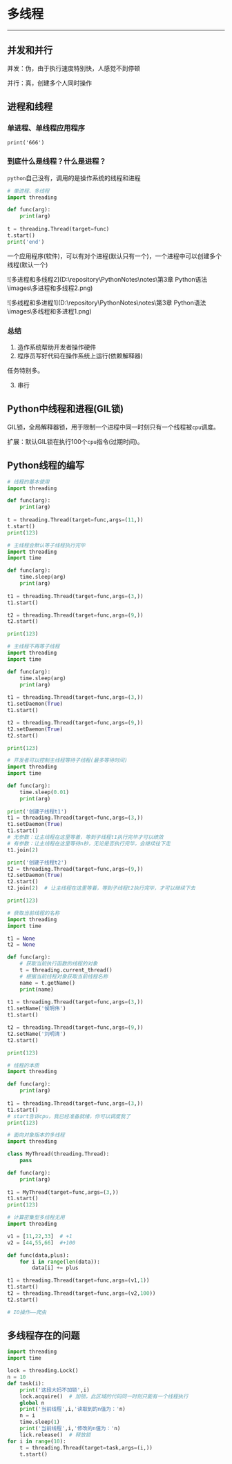 # 多线程

---

## 并发和并行

并发：伪，由于执行速度特别快，人感觉不到停顿

并行：真，创建多个人同时操作

## 进程和线程

### 单进程、单线程应用程序

`print('666')`

### 到底什么是线程？什么是进程？

`python`自己没有，调用的是操作系统的线程和进程

```python
# 单进程、多线程
import threading

def func(arg):
    print(arg)
    
t = threading.Thread(target=func)
t.start()
print('end')
```

一个应用程序(软件)，可以有对个进程(默认只有一个)，一个进程中可以创建多个线程(默认一个)

![多进程和多线程2](D:\repository\PythonNotes\notes\第3章 Python语法\images\多进程和多线程2.png)

![多线程和多进程1](D:\repository\PythonNotes\notes\第3章 Python语法\images\多线程和多进程1.png)

### 总结

1. 造作系统帮助开发者操作硬件
2. 程序员写好代码在操作系统上运行(依赖解释器)

任务特别多。

3. 串行

## Python中线程和进程(GIL锁)

GIL锁，全局解释器锁，用于限制一个进程中同一时刻只有一个线程被`cpu`调度。

扩展：默认GIL锁在执行100个`cpu`指令(过期时间)。

## Python线程的编写

```python
# 线程的基本使用
import threading

def func(arg):
    print(arg)
    
t = threading.Thread(target=func,args=(11,))
t.start()
print(123)
```

```python
# 主线程会默认等子线程执行完毕
import threading
import time

def func(arg):
    time.sleep(arg)
    print(arg)
    
t1 = threading.Thread(target=func,args=(3,))
t1.start()

t2 = threading.Thread(target=func,args=(9,))
t2.start()

print(123)
```

```python
# 主线程不再等子线程
import threading
import time

def func(arg):
    time.sleep(arg)
    print(arg)
    
t1 = threading.Thread(target=func,args=(3,))
t1.setDaemon(True)
t1.start()

t2 = threading.Thread(target=func,args=(9,))
t2.setDaemon(True)
t2.start()

print(123)
```

```python
# 开发者可以控制主线程等待子线程(最多等待时间)
import threading
import time

def func(arg):
    time.sleep(0.01)
    print(arg)
    
print('创建子线程t1')
t1 = threading.Thread(target=func,args=(3,))
t1.setDaemon(True)
t1.start()
# 无参数：让主线程在这里等着，等到子线程t1执行完毕才可以绩效
# 有参数：让主线程在这里等待n秒，无论是否执行完毕，会继续往下走
t1.join(2)

print('创建子线程t2')
t2 = threading.Thread(target=func,args=(9,))
t2.setDaemon(True)
t2.start()
t2.join(2)  # 让主线程在这里等着，等到子线程t2执行完毕，才可以继续下去

print(123)
```

```python
# 获取当前线程的名称
import threading
import time

t1 = None
t2 = None

def func(arg):
    # 获取当前执行函数的线程的对象
    t = threading.current_thread()
    # 根据当前线程对象获取当前线程名称
    name = t.getName()
    print(name)
    
t1 = threading.Thread(target=func,args=(3,))
t1.setName('侯明伟')
t1.start()

t2 = threading.Thread(target=func,args=(9,))
t2.setName('刘明清')
t2.start()

print(123)
```

```python
# 线程的本质
import threading

def func(arg):
    print(arg)
    
t1 = threading.Thread(target=func,args=(3,))
t1.start()
# start告诉cpu，我已经准备就绪，你可以调度我了
print(123)
```

```python
# 面向对象版本的多线程
import threading

class MyThread(threading.Thread):
    pass

def func(arg):
    print(arg)
    
t1 = MyThread(target=func,args=(3,))
t1.start()
print(123)
```

```python
# 计算密集型多线程无用
import threading

v1 = [11,22,33]  # +1
v2 = [44,55,66]  #+100

def func(data,plus):
    for i in range(len(data)):
        data[i] += plus

t1 = threading.Thread(target=func,args=(v1,1))
t1.start()
t2 = threading.Thread(target=func,args=(v2,100))
t2.start()
```

```python
# IO操作——爬虫
```

## 多线程存在的问题

```python
import threading
import time

lock = threading.Lock()
n = 10
def task(i):
    print('这段大妈不加锁',i)
    lock.acquire()  # 加锁，此区域的代码同一时刻只能有一个线程执行
    global n
    print('当前线程',i,'读取到的n值为：'n)
    n = i
    time.sleep(1)
    print('当前线程',i,'修改的n值为：'n)
    lick.release()  # 释放锁
for i in range(10):
    t = threading.Thread(target=task,args=(i,))
    t.start()
```